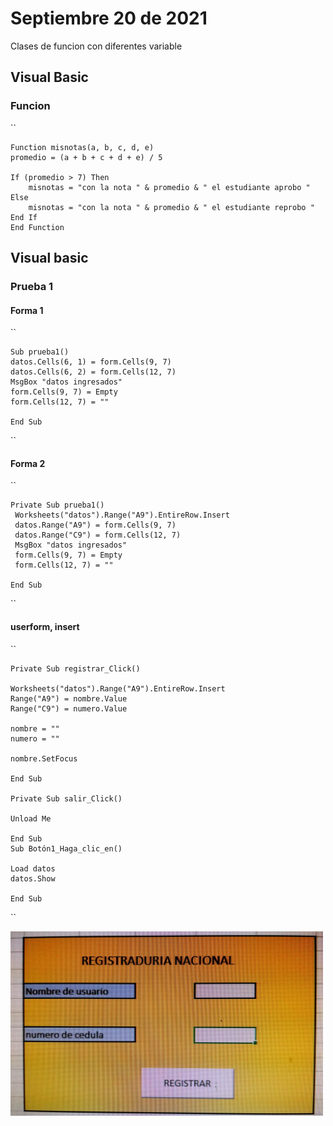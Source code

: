 # Septiembre 20 de 2021

Clases de funcion con diferentes variable

## Visual Basic

### Funcion

``

    Function misnotas(a, b, c, d, e)
    promedio = (a + b + c + d + e) / 5
    
    If (promedio > 7) Then
        misnotas = "con la nota " & promedio & " el estudiante aprobo "
    Else
        misnotas = "con la nota " & promedio & " el estudiante reprobo "
    End If
    End Function

## Visual basic

### Prueba 1

#### Forma 1

``

    Sub prueba1()
    datos.Cells(6, 1) = form.Cells(9, 7)
    datos.Cells(6, 2) = form.Cells(12, 7)
    MsgBox "datos ingresados"
    form.Cells(9, 7) = Empty
    form.Cells(12, 7) = ""
    
    End Sub
``

#### Forma 2

``

    Private Sub prueba1()
     Worksheets("datos").Range("A9").EntireRow.Insert
     datos.Range("A9") = form.Cells(9, 7)
     datos.Range("C9") = form.Cells(12, 7)
     MsgBox "datos ingresados"
     form.Cells(9, 7) = Empty
     form.Cells(12, 7) = ""
    
    End Sub
``
#### userform, insert

``

    Private Sub registrar_Click()

    Worksheets("datos").Range("A9").EntireRow.Insert
    Range("A9") = nombre.Value
    Range("C9") = numero.Value
    
    nombre = ""
    numero = ""
    
    nombre.SetFocus

    End Sub

    Private Sub salir_Click()

    Unload Me

    End Sub
    Sub Botón1_Haga_clic_en()

    Load datos
    datos.Show
    
    End Sub
``

<img src="usuario.jpg" width="500">